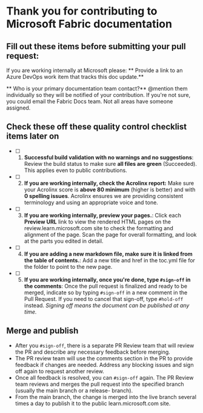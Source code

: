 # Thank you for contributing to Microsoft Fabric documentation

## Fill out these items before submitting your pull request:

If you are working internally at Microsoft please: 
** Provide a link to an Azure DevOps work item that tracks this doc update.**
>

** Who is your primary documentation team contact?** \@mention them individually so they will be notified of your contribution. If you're not sure, you could email the Fabric Docs team. Not all areas have someone assigned.
>

## Check these off these quality control checklist items later on

- [ ] 1. **Successful build validation  with no warnings and no suggestions**: Review the build status to make sure **all files are green** (Succeeded). This applies even to public contributions.

- [ ] 2. **If you are working internally, check the Acrolinx report:** Make sure your Acrolinx score is **above 80 minimum** (higher is better) and with **0 spelling issues**. Acrolinx ensures we are providing consistent terminology and using an appropriate voice and tone.

- [ ] 3. **If you are working internally, preview your pages.**: Click each **Preview URL** link to view the rendered HTML pages on the review.learn.microsoft.com site to check the formatting and alignment of the page. Scan the page for overall formatting, and look at the parts you edited in detail.

- [ ] 4. **If you are adding a new markdown file, make sure it is linked from the table of contents.**: Add a new title and href in the toc.yml file for the folder to point to the new page.

- [ ] 5. **If you are working internally, once you're done, type `#sign-off` in the comments**: Once the pull request is finalized and ready to be merged, indicate so by typing `#sign-off` in a new comment in the Pull Request. If you need to cancel that sign-off, type `#hold-off` instead. *Signing off means the document can be published at any time.*


## Merge and publish
- After you `#sign-off`, there is a separate PR Review team that will review the PR and describe any necessary feedback before merging. 
- The PR review team will use the comments section in the PR to provide feedback if changes are needed. Address any blocking issues and sign off again to request another review.
- Once all feedback is resolved, you can `#sign-off` again. The PR Review team reviews and merges the pull request into the specified branch (usually the main branch or a release- branch).
- From the main branch, the change is merged into the live branch several times a day to publish it to the public learn.microsoft.com site.
